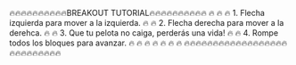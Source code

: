 🔥🔥🔥🔥🔥🔥🔥🔥🔥🔥BREAKOUT TUTORIAL🔥🔥🔥🔥🔥🔥🔥🔥🔥🔥
🔥                                                          🔥
🔥   1. Flecha izquierda para mover a la izquierda.         🔥
🔥   2. Flecha derecha para mover a la derehca.             🔥
🔥   3. Que tu pelota no caiga, perderás una vida!          🔥
🔥   4. Rompe todos los bloques para avanzar.               🔥 
🔥                                                          🔥
🔥                                                          🔥
🔥                                                          🔥
🔥🔥🔥🔥🔥🔥🔥🔥🔥🔥🔥🔥🔥🔥🔥🔥🔥🔥🔥🔥🔥🔥🔥🔥🔥🔥🔥

